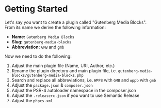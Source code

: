 # Getting Started

Let's say you want to create a plugin called "Gutenberg Media Blocks". From its
name we derive the following information:

- **Name:** `Gutenberg Media Blocks`
- **Slug:** `gutenberg-media-blocks`
- **Abbreviation:** `GMB` and `gmb`

Now we need to do the following:

1. Adjust the main plugin file (Name, URI, Author, etc.)
2. Rename the plugin directory and main plugin file, i.e.
`gutenberg-media-blocks/gutenberg-media-blocks.php`
3. Search and replace all abbreviations, i.e. `WPPB` with `GMB` and `wppb` with
`gmb`
4. Adjust the `package.json` & `composer.json`
5. Adjust the PSR-4 autoloader namespace in the composer.json
6. Adjust the `.releaserc.json` if you want to use Semantic Release
7. Adjust the `phpcs.xml`